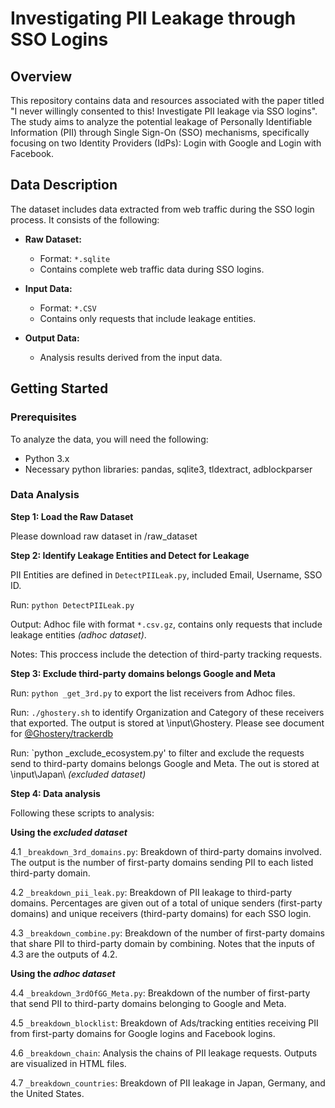# Investigating PII Leakage through SSO Logins

## Overview

This repository contains data and resources associated with the paper titled "I never willingly consented to this! Investigate PII leakage via SSO logins". The study aims to analyze the potential leakage of Personally Identifiable Information (PII) through Single Sign-On (SSO) mechanisms, specifically focusing on two Identity Providers (IdPs): Login with Google and Login with Facebook.

## Data Description

The dataset includes data extracted from web traffic during the SSO login process. It consists of the following:

- **Raw Dataset:** 
  - Format: `*.sqlite`
  - Contains complete web traffic data during SSO logins.

- **Input Data:**
  - Format: `*.CSV`
  - Contains only requests that include leakage entities.

- **Output Data:**
  - Analysis results derived from the input data.

## Getting Started

### Prerequisites

To analyze the data, you will need the following:

- Python 3.x
- Necessary python libraries: pandas, sqlite3, tldextract, adblockparser

### Data Analysis
**Step 1: Load the Raw Dataset**

Please download raw dataset in /raw_dataset

**Step 2: Identify Leakage Entities and Detect for Leakage**

PII Entities are defined in `DetectPIILeak.py`, included Email, Username, SSO ID.

Run: `python DetectPIILeak.py`

Output: Adhoc file with format `*.csv.gz`, contains only requests that include leakage entities _(adhoc dataset)_.

Notes: This proccess include the detection of third-party tracking requests.

**Step 3: Exclude third-party domains belongs Google and Meta**

Run: `python _get_3rd.py` to export the list receivers from Adhoc files.

Run: `./ghostery.sh` to identify Organization and Category of these receivers that exported. The output is stored at \input\Ghostery.
Please see document for [@Ghostery/trackerdb](https://www.npmjs.com/package/@ghostery/trackerdb)

Run: `python _exclude_ecosystem.py' to filter and exclude the requests send to third-party domains belongs Google and Meta. The out is stored at \input\Japan\ _(excluded dataset)_

**Step 4: Data analysis**

Following these scripts to analysis:

**Using the _excluded dataset_**

4.1 `_breakdown_3rd_domains.py`: Breakdown of third-party domains involved. The output is the number of first-party domains sending PII to each listed third-party domain.

4.2 `_breakdown_pii_leak.py`: Breakdown of PII leakage to third-party domains. Percentages are given out of a total of unique senders (first-party domains) and unique receivers (third-party domains) for each SSO login.

4.3 `_breakdown_combine.py`: Breakdown of the number of first-party domains that share PII to third-party domain by combining. Notes that the inputs of 4.3 are the outputs of 4.2.

**Using the _adhoc dataset_**

4.4 `_breakdown_3rdOfGG_Meta.py`: Breakdown of the number of first-party that send PII to third-party domains belonging to Google and Meta.

4.5 `_breakdown_blocklist`: Breakdown of Ads/tracking entities receiving PII from first-party domains for Google logins and Facebook logins.

4.6 `_breakdown_chain`: Analysis the chains of PII leakage requests. Outputs are visualized in HTML files.

4.7 `_breakdown_countries`: Breakdown of PII leakage in Japan, Germany, and the United States.
